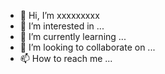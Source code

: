 - 👋 Hi, I’m xxxxxxxxx
- 👀 I’m interested in ...
- 🌱 I’m currently learning ...
- 💞️ I’m looking to collaborate on ...
- 📫 How to reach me ...

<!---
VieEfsanesi/VieEfsanesi is a ✨ special ✨ repository because its `README.md` (this file) appears on your GitHub profile.
You can click the Preview link to take a look at your changes.
--->
